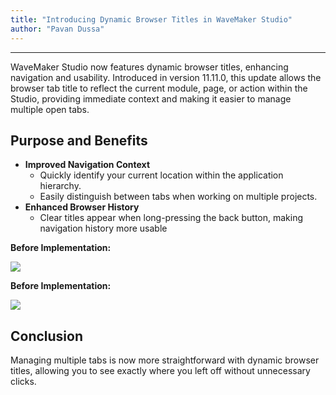 ```yaml
---
title: "Introducing Dynamic Browser Titles in WaveMaker Studio"
author: "Pavan Dussa"
---
```

---

WaveMaker Studio now features dynamic browser titles, enhancing navigation and usability. Introduced in version 11.11.0, this update allows the browser tab title to reflect the current module, page, or action within the Studio, providing immediate context and making it easier to manage multiple open tabs.

<!-- truncate -->

## Purpose and Benefits

- **Improved Navigation Context**
  - Quickly identify your current location within the application hierarchy.
  - Easily distinguish between tabs when working on multiple projects.​
- **Enhanced Browser History**
  - Clear titles appear when long-pressing the back button, making navigation history more usable

**Before Implementation:**

![](/learn/assets/before-dynamic-title.png)

**Before Implementation:**

![](/learn/assets/after-dynamic-title.png)

## Conclusion

Managing multiple tabs is now more straightforward with dynamic browser titles, allowing you to see exactly where you left off without unnecessary clicks. 

